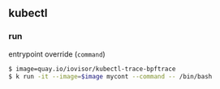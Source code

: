 ## kubectl

### run
entrypoint override (`command`)
```bash
$ image=quay.io/iovisor/kubectl-trace-bpftrace
$ k run -it --image=$image mycont --command -- /bin/bash
```
